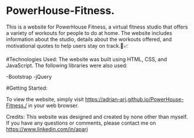 # PowerHouse-Fitness.
This is a website for PowerHouse Fitness, a virtual fitness studio that offers a variety of workouts for people to do at home. The website includes information about the studio, details about the workouts offered, and motivational quotes to help users stay on track.🎯📈

#Technologies Used:
The website was built using HTML, CSS, and JavaScript. The following libraries were also used:

-Bootstrap
-jQuery

#Getting Started:

To view the website, simply visit https://adrian-arj.github.io/PowerHouse-Fitness./ in your web browser.

Credits:
This website was designed and created by none other than myself. If you have any questions or comments, please contact me on https://www.linkedin.com/in/aparj
